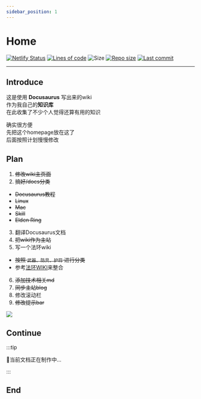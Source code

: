 ```yaml
---
sidebar_position: 1
---
```


# Home  
[![Netlify Status](https://api.netlify.com/api/v1/badges/a2eca641-bd62-4528-af57-50362d7c10d7/deploy-status)](https://app.netlify.com/sites/chirophy/deploys)
[![Lines of code](https://img.shields.io/tokei/lines/github/chirophy/chirophy.github.io)](https://img.shields.io/tokei/lines/github/chirophy/chirophy.github.io)
![Size](https://img.shields.io/github/languages/code-size/chirophy/chirophy.github.io) 
[![Repo size](https://img.shields.io/github/repo-size/chirophy/chirophy.github.io?color=eb56fd)](https://github.com/chirophy/chirophy.github.io)
[![Last commit](https://img.shields.io/github/last-commit/chirophy/chirophy.github.io/main)](https://github.com/chirophy/chirophy.github.io/commits/main)  


---

## Introduce
这是使用 **Docusaurus** 写出来的wiki  
作为我自己的**知识库**  
在此收集了不少个人觉得还算有用的知识  
        
确实很方便  
先把这个homepage放在这了  
后面按照计划慢慢修改  

## Plan
1. ~~修改wiki主页面~~
2. ~~搞好/docs分类~~
 - ~~Docusaurus教程~~
 - ~~Linux~~
 - ~~Mac~~
 - ~~Skill~~
 - ~~Elden Ring~~
3. 翻译Docusaurus文档
4. ~~把wiki作为主站~~
5. 写一个法环wiki
 - ~~按照 `武器、防具、护符` 进行分类~~
 - 参考[法环WIKI](https://docs.qq.com/sheet/DSG9JUFJKbWdHVUls)来整合
6. ~~添加技术相关md~~
7. ~~同步主站blog~~
8. 修改滚动栏
9. ~~修改提示bar~~

![](https://img-1255648810.cos.ap-guangzhou.myqcloud.com/wiki/9kCNV.jpg)
## Continue
:::tip 

🍹当前文档正在制作中...

:::

## End